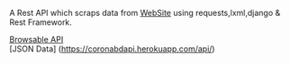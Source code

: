 A Rest API which scraps data from [WebSite](https://corona.gov.bd) using requests,lxml,django & Rest Framework.

[Browsable API](https://coronabdapi.herokuapp.com/api/)  
[JSON Data] (https://coronabdapi.herokuapp.com/api/)

